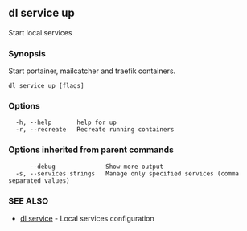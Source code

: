 ## dl service up

Start local services

### Synopsis

Start portainer, mailcatcher and traefik containers.

```
dl service up [flags]
```

### Options

```
  -h, --help       help for up
  -r, --recreate   Recreate running containers
```

### Options inherited from parent commands

```
      --debug              Show more output
  -s, --services strings   Manage only specified services (comma separated values)
```

### SEE ALSO

* [dl service](dl_service.md)     - Local services configuration

